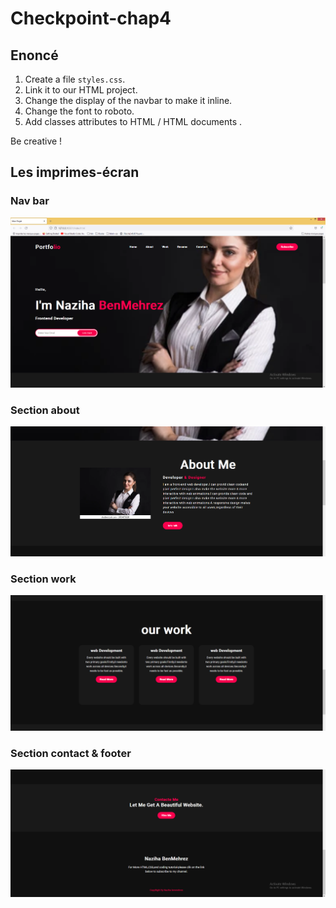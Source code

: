 # Checkpoint-chap4
## Enoncé
1. Create a file `styles.css`.
2. Link it to our HTML project.
3. Change the display of the navbar to make it inline.
4. Change the font to roboto.
5. Add classes attributes to HTML / HTML documents .

Be creative !

## Les imprimes-écran
### Nav bar
![Alt text](image/1.png)

### Section about
![Alt text](image/2.png)

### Section work
![Alt text](image/3.png)

### Section contact & footer
![Alt text](image/4.png)
